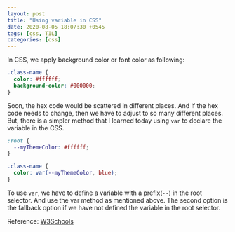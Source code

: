```yaml
---
layout: post
title: "Using variable in CSS"
date: 2020-08-05 18:07:30 +0545
tags: [css, TIL]
categories: [css]
---
```


In CSS, we apply background color or font color as following: 

```css
.class-name {
  color: #ffffff;
  background-color: #000000;
}
```

Soon, the hex code would be scattered in different places. And if the hex code needs to change, then we have to adjust to so many different places. But, there is a simpler method that I learned today using `var` to declare the variable in the CSS.

```css
:root {
  --myThemeColor: #ffffff;
}

.class-name {
  color: var(--myThemeColor, blue);
}
```

To use `var`, we have to define a variable with a prefix(`--`) in the root selector. And use the var method as mentioned above. The second option is the fallback option if we have not defined the variable in the root selector.


Reference:
[W3Schools](https://www.w3schools.com/css/css3_variables.asp)